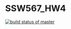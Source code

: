 # SSW567_HW4
[![build status of master](https://app.travis-ci.com/Hennessy45/SSW567_HW4.svg?branch=master)](https://app.travis-ci.com/github/SSW567_HW4)
